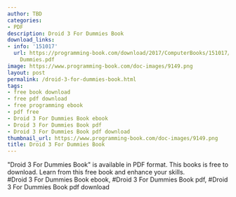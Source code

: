 ```yaml
---
author: TBD
categories:
- PDF
description: Droid 3 For Dummies Book
download_links:
- info: '151017'
  url: https://programming-book.com/download/2017/ComputerBooks/151017/Droid 3 For
    Dummies.pdf
image: https://www.programming-book.com/doc-images/9149.png
layout: post
permalink: /droid-3-for-dummies-book.html
tags:
- free book download
- free pdf download
- free programming ebook
- pdf free
- Droid 3 For Dummies Book ebook
- Droid 3 For Dummies Book pdf
- Droid 3 For Dummies Book pdf download
thumbnail_url: https://www.programming-book.com/doc-images/9149.png
title: Droid 3 For Dummies Book
---
```


 
<div class="item-desc text-justify">
  "Droid 3 For Dummies Book" is available in PDF format. This books is free to download. Learn from this free book and enhance your skills.
  <br>
  #Droid 3 For Dummies Book ebook, #Droid 3 For Dummies Book pdf, #Droid 3 For Dummies Book pdf download
</div>